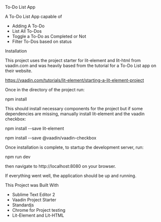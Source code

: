 To-Do List App 

A To-Do List App capable of 

- Adding A To-Do 
- List All To-Dos 
- Toggle a To-Do as Completed or Not 
- Filter To-Dos based on status 

Installation 

This project uses the project starter for lit-element and lit-html from vaadin.com and was heavily based from the tutorial for a To-Do List app on their website. 

https://vaadin.com/tutorials/lit-element/starting-a-lit-element-project


Once in the directory of the project run:

npm install 

This should install necessary components for the project but if some dependencies are missing, manually install lit-element and the vaadin checkbox:

npm install --save lit-element

npm install --save @vaadin/vaadin-checkbox 



Once installation is complete, to startup the development server, run: 

npm run dev 

then navigate to http://localhost:8080 on your browser.

If everything went well, the application should be up and running. 


This Project was Built With 

- Sublime Text Editor 2 
- Vaadin Project Starter
- Standardjs 
- Chrome for Project testing 
- Lit-Element and Lit-HTML 


